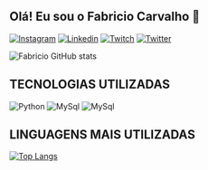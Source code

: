 
## Olá! Eu sou o Fabricio Carvalho 🤠

[![Instagram](https://img.shields.io/badge/Instagram-E4405F?style=for-the-badge&logo=instagram&logoColor=white)](https://www.instagram.com/fab1914kk/)
[![Linkedin](https://img.shields.io/badge/LinkedIn-0077B5?style=for-the-badge&logo=linkedin&logoColor=white)](https://www.linkedin.com/in/fabriciocarvalho1914/)
[![Twitch](https://img.shields.io/badge/Twitch-9146FF?style=for-the-badge&logo=twitch&logoColor=white)](https://www.twitch.tv/fabriciocsxx)
[![Twitter](https://img.shields.io/badge/Twitter-1DA1F2?style=for-the-badge&logo=twitter&logoColor=white)](https://twitter.com/fabriciocsx)

![Fabricio GitHub stats](https://github-readme-stats.vercel.app/api?username=FabricioSEP1914&show_icons=true&theme=dracula)

## TECNOLOGIAS UTILIZADAS

![Python](https://img.shields.io/badge/Python-3776AB?style=for-the-badge&logo=python&logoColor=white)
![MySql](https://img.shields.io/badge/MySQL-00000F?style=for-the-badge&logo=mysql&logoColor=white)
![MySql](https://img.shields.io/badge/SQLite-07405E?style=for-the-badge&logo=sqlite&logoColor=white)

## LINGUAGENS MAIS UTILIZADAS

[![Top Langs](https://github-readme-stats.vercel.app/api/top-langs/?username=anuraghazra&layout=compact)](https://github.com/FabricioSEP1914/github-readme-stats)
